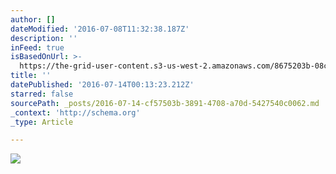 ```yaml
---
author: []
dateModified: '2016-07-08T11:32:38.187Z'
description: ''
inFeed: true
isBasedOnUrl: >-
  https://the-grid-user-content.s3-us-west-2.amazonaws.com/8675203b-08c4-4add-8a28-00eb468c868b.jpg
title: ''
datePublished: '2016-07-14T00:13:23.212Z'
starred: false
sourcePath: _posts/2016-07-14-cf57503b-3891-4708-a70d-5427540c0062.md
_context: 'http://schema.org'
_type: Article

---
```

![](https://the-grid-user-content.s3-us-west-2.amazonaws.com/8675203b-08c4-4add-8a28-00eb468c868b.jpg)
